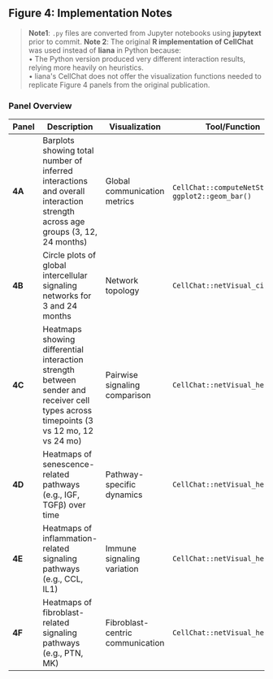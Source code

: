 ## Figure 4: Implementation Notes

> **Note1**: `.py` files are converted from Jupyter notebooks using **jupytext** prior to commit.
> **Note 2**: The original **R implementation of CellChat** was used instead of **liana** in Python because:  
> • The Python version produced very different interaction results, relying more heavily on heuristics.  
> • liana's CellChat does not offer the visualization functions needed to replicate Figure 4 panels from the original publication.

### **Panel Overview**
| Panel | Description | Visualization | Tool/Function |
|-------|-------------|---------------|---------------|
| **4A** | Barplots showing total number of inferred interactions and overall interaction strength across age groups (3, 12, 24 months) | Global communication metrics | `CellChat::computeNetStats()`, `ggplot2::geom_bar()` |
| **4B** | Circle plots of global intercellular signaling networks for 3 and 24 months | Network topology | `CellChat::netVisual_circle()` |
| **4C** | Heatmaps showing differential interaction strength between sender and receiver cell types across timepoints (3 vs 12 mo, 12 vs 24 mo) | Pairwise signaling comparison | `CellChat::netVisual_heatmap()` |
| **4D** | Heatmaps of senescence-related pathways (e.g., IGF, TGFβ) over time | Pathway-specific dynamics | `CellChat::netVisual_heatmap()` |
| **4E** | Heatmaps of inflammation-related signaling pathways (e.g., CCL, IL1) | Immune signaling variation | `CellChat::netVisual_heatmap()` |
| **4F** | Heatmaps of fibroblast-related signaling pathways (e.g., PTN, MK) | Fibroblast-centric communication | `CellChat::netVisual_heatmap()` |